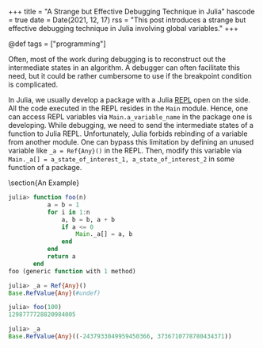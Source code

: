 +++
title = "A Strange but Effective Debugging Technique in Julia"
hascode = true
date = Date(2021, 12, 17)
rss = "This post introduces a strange but effective debugging technique in Julia involving global variables."
+++

@def tags = ["programming"]

Often, most of the work during debugging is to reconstruct out the intermediate
states in an algorithm. A debugger can often facilitate this need, but it could
be rather cumbersome to use if the breakpoint condition is complicated.

In Julia, we usually develop a package with a Julia [REPL](https://docs.julialang.org/en/v1/stdlib/REPL/)
open on the side. All the code executed in the REPL resides in the `Main`
module. Hence, one can access REPL variables via `Main.a_variable_name` in the
package one is developing. While debugging, we need to send the intermediate
states of a function to Julia REPL. Unfortunately, Julia forbids rebinding of a
variable from another module. One can bypass this limitation by defining an
unused variable like `_a = Ref{Any}()` in the REPL. Then, modify this variable
via `Main._a[] = a_state_of_interest_1, a_state_of_interest_2` in some function
of a package.

\section{An Example}
```julia
julia> function foo(n)
           a = b = 1
           for i in 1:n
               a, b = b, a + b
               if a <= 0
                   Main._a[] = a, b
               end
           end
           return a
       end
foo (generic function with 1 method)

julia> _a = Ref{Any}()
Base.RefValue{Any}(#undef)

julia> foo(100)
1298777728820984005

julia> _a
Base.RefValue{Any}((-2437933049959450366, 3736710778780434371))
```
